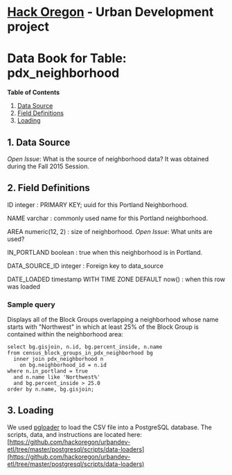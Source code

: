 # [Hack Oregon](http://www.hackoregon.org/) - Urban Development project
# Data Book for Table: pdx\_neighborhood

**Table of Contents**

1. <a href="#datasource">Data Source</a><br>
2. <a href="#fields">Field Definitions</a><br>
3. <a href="#loading">Loading</a><br>

## <a name="datasource">1. Data Source</a>
_Open Issue_: What is the source of neighborhood data? It was obtained during the Fall 2015 Session.

## <a name="fields">2. Field Definitions</a>
ID integer : PRIMARY KEY; uuid for this Portland Neighborhood.

NAME varchar : commonly used name for this Portland neighborhood.

AREA numeric(12, 2) : size of neighborhood. _Open Issue_: What units are used?

IN_PORTLAND boolean : true when this neighborhood is in Portland.

DATA_SOURCE_ID integer : Foreign key to data_source

DATE_LOADED timestamp WITH TIME ZONE DEFAULT now() : when this row was loaded

### Sample query
Displays all of the Block Groups overlapping a neighborhood whose name starts with "Northwest" in which at least 25% of the Block Group is contained within the neighborhood area:

<pre><code>select bg.gisjoin, n.id, bg.percent_inside, n.name 
from census_block_groups_in_pdx_neighborhood bg 
  inner join pdx_neighborhood n 
    on bg.neighborhood_id = n.id 
where n.in_portland = true 
  and n.name like 'Northwest%' 
  and bg.percent_inside > 25.0 
order by n.name, bg.gisjoin;</code></pre>

## <a name="loading">3. Loading</a>
We used [pgloader](http://pgloader.io/) to load the CSV file into a PostgreSQL database. The scripts, data, and instructions are located here: [https://github.com/hackoregon/urbandev-etl/tree/master/postgresql/scripts/data-loaders](https://github.com/hackoregon/urbandev-etl/tree/master/postgresql/scripts/data-loaders)
